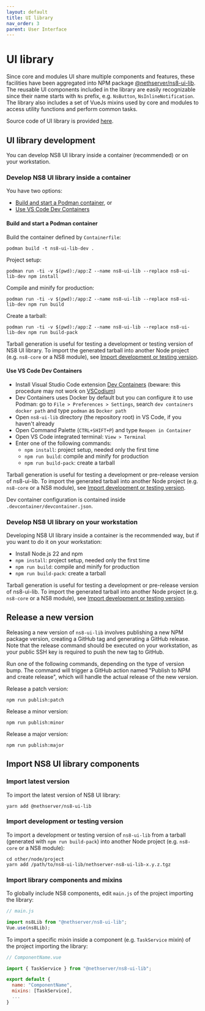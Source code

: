 ```yaml
---
layout: default
title: UI library
nav_order: 3
parent: User Interface
---
```


# UI library

Since core and modules UI share multiple components and features, these facilities have been aggregated into NPM package [@nethserver/ns8-ui-lib](https://www.npmjs.com/package/@nethserver/ns8-ui-lib).
The reusable UI components included in the library are easily recognizable since their name starts with `Ns` prefix, e.g. `NsButton`, `NsInlineNotification`.
The library also includes a set of VueJs mixins used by core and modules to access utility functions and perform common tasks.

Source code of UI library is provided [here](https://github.com/NethServer/ns8-ui-lib).

## UI library development

You can develop NS8 UI library inside a container (recommended) or on your workstation.

### Develop NS8 UI library inside a container

You have two options:

- [Build and start a Podman container](#build-and-start-a-podman-container), or
- [Use VS Code Dev Containers](#use-vs-code-dev-containers)

#### Build and start a Podman container

Build the container defined by `Containerfile`:

```
podman build -t ns8-ui-lib-dev .
```

Project setup:

```
podman run -ti -v $(pwd):/app:Z --name ns8-ui-lib --replace ns8-ui-lib-dev npm install
```

Compile and minify for production:

```
podman run -ti -v $(pwd):/app:Z --name ns8-ui-lib --replace ns8-ui-lib-dev npm run build
```

Create a tarball:
```
podman run -ti -v $(pwd):/app:Z --name ns8-ui-lib --replace ns8-ui-lib-dev npm run build-pack
```
Tarball generation is useful for testing a development or testing version of NS8 UI library. To import the generated tarball into another Node project (e.g. `ns8-core` or a NS8 module), see [Import development or testing version](#import-development-or-testing-version).

#### Use VS Code Dev Containers

- Install Visual Studio Code extension [Dev Containers](https://marketplace.visualstudio.com/items?itemName=ms-vscode-remote.remote-containers) (beware: this procedure may not work on [VSCodium](https://vscodium.com/))
- Dev Containers uses Docker by default but you can configure it to use Podman: go to `File > Preferences > Settings`, search `dev containers docker path` and type `podman` as `Docker path`
- Open `ns8-ui-lib` directory (the repository root) in VS Code, if you haven't already
- Open Command Palette (`CTRL+SHIFT+P`) and type `Reopen in Container`
- Open VS Code integrated terminal: `View > Terminal`
- Enter one of the following commands:
  - `npm install`: project setup, needed only the first time
  - `npm run build`: compile and minify for production
  - `npm run build-pack`: create a tarball

Tarball generation is useful for testing a development or pre-release version of ns8-ui-lib. To import the generated tarball into another Node project (e.g. `ns8-core` or a NS8 module), see [Import development or testing version](#import-development-or-testing-version).

Dev container configuration is contained inside `.devcontainer/devcontainer.json`.

### Develop NS8 UI library on your workstation

Developing NS8 UI library inside a container is the recommended way, but if you want to do it on your workstation:

- Install Node.js 22 and npm
- `npm install`: project setup, needed only the first time
- `npm run build`: compile and minify for production
- `npm run build-pack`: create a tarball

Tarball generation is useful for testing a development or pre-release version of ns8-ui-lib. To import the generated tarball into another Node project (e.g. `ns8-core` or a NS8 module), see [Import development or testing version](#import-development-or-testing-version).

## Release a new version

Releasing a new version of `ns8-ui-lib` involves publishing a new NPM package version, creating a GitHub tag and generating a GitHub release. Note that the release command should be executed on your workstation, as your public SSH key is required to push the new tag to GitHub.

Run one of the following commands, depending on the type of version bump. The command will trigger a GitHub action named "Publish to NPM and create release", which will handle the actual release of the new version.

Release a patch version:

```
npm run publish:patch
```

Release a minor version:

```
npm run publish:minor
```

Release a major version:

```
npm run publish:major
```

## Import NS8 UI library components

### Import latest version

To import the latest version of NS8 UI library:

```
yarn add @nethserver/ns8-ui-lib
```

### Import development or testing version

To import a development or testing version of `ns8-ui-lib` from a tarball (generated with `npm run build-pack`) into another Node project (e.g. `ns8-core` or a NS8 module):

```
cd other/node/project
yarn add /path/to/ns8-ui-lib/nethserver-ns8-ui-lib-x.y.z.tgz
```

### Import library components and mixins

To globally include NS8 components, edit `main.js` of the project importing the library:

```js
// main.js

import ns8Lib from "@nethserver/ns8-ui-lib";
Vue.use(ns8Lib);
```

To import a specific mixin inside a component (e.g. `TaskService` mixin) of the project importing the library:

```js
// ComponentName.vue

import { TaskService } from "@nethserver/ns8-ui-lib";

export default {
  name: "ComponentName",
  mixins: [TaskService],
  ...
}
```
